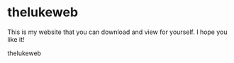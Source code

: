 # thelukeweb
This is my website that you can download and view for yourself.
I hope you like it!

thelukeweb
